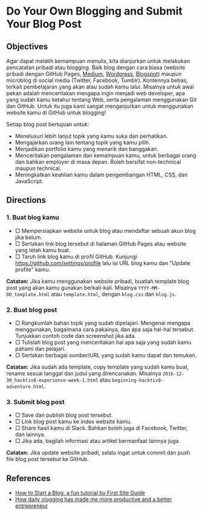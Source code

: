 # Do Your Own Blogging and Submit Your Blog Post

## Objectives

Agar dapat melatih kemampuan menulis, kita dianjurkan untuk melakukan pencatatan pribadi atau blogging. Baik blog dengan cara biasa (website pribadi dengan GitHub Pages, [Medium](https://medium.com), [Wordpress](https://wordpress.com), [Blogspot](http://blogspot.com)) maupun microblog di social media (Twitter, Facebook, Tumblr). Kontennya bebas, terkait pembelajaran yang akan atau sudah kamu lalui. Misalnya untuk awal pekan adalah menceritakan mengapa ingin menjadi web developer, apa yang sudah kamu ketahui tentang Web, serta pengalaman menggunakan Git dan GitHub. Untuk itu juga kami sangat menganjurkan untuk menggunakan website kamu di GitHub untuk blogging!

Setiap blog post bertujuan untuk:

- Menelusuri lebih lanjut topik yang kamu suka dan perhatikan.
- Mengajarkan orang lain tentang topik yang kamu pilih.
- Menjadikan portfolio kamu yang menarik dan banggakan.
- Menceritakan pengalaman dan kemampuan kamu, untuk berbagai orang dan bahkan employer di masa depan. Boleh bersifat non-technical maupun technical.
- Meningkatkan keahlian kamu dalam pengembangan HTML, CSS, dan JavaScript.

## Directions

### 1. Buat blog kamu

- ▢ Mempersiapkan website untuk blog atau mendaftar sebuah akun blog jika belum.
- ▢ Sertakan link blog tersebut di halaman GitHub Pages atau website yang telah kamu buat.
- ▢ Taruh link blog kamu di profil GitHub. Kunjungi <https://github.com/settings/profile> lalu isi URL blog kamu dan "Update profile" kamu.

**Catatan:** Jika kamu menggunakan website pribadi, buatlah template blog post yang akan kamu gunakan berkali-kali. Misalnya `YYYY-MM-DD_template.html` atau `template.html`, dengan `blog.css` dan `blog.js`.

### 2. Buat blog post

- ▢ Rangkumlah bahan topik yang sudah dipelajari. Mengenai mengapa menggunakan, bagaimana cara pakainya, dan apa saja hal-hal tersebut. Tunjukkan contoh code dan screenshot jika ada.
- ▢ Tulislah blog post yang menceritakan hal apa saja yang sudah kamu pahami dan pelajari.
- ▢ Sertakan berbagai sumber/URL yang sudah kamu dapat dan temukan.

**Catatan:** Jika sudah ada template, copy template yang sudah kamu buat, rename sesuai tanggal dan judul yang direncanakan. Misalnya `2016-12-30_hacktiv8-experience-week-1.html` atau `beginning-hacktiv8-adventure.html`.

### 3. Submit blog post

- ▢ Save dan publish blog post tersebut.
- ▢ Link blog post kamu ke index website kamu.
- ▢ Share hasil kamu di Slack. Bahkan boleh juga di Facebook, Twitter, dan lainnya.
- ▢ Jika ada, bagilah informasi atau artikel bermanfaat lainnya juga.

**Catatan:** Jika update website pribadi, selalu ingat untuk commit dan push file blog post tersebut ke GitHub.

## References

- [How to Start a Blog, a fun tutorial by First Site Guide](http://firstsiteguide.com/start-blog)
- [How daily vlogging has made me more productive and a better entrepreneur](https://meda.io/blog/startup/2016/05/20/how-daily-vlogging-has-made-me-more-productive-and-a-better-entrepreneur.html)
